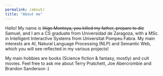 ```yaml
---
permalink: /about/
title: "About me"
---
```


Hello! My name is ~~Iñigo Montoya, you killed my father, prepare to die~~ Samuel, and I am a CS graduate from Universidad de Zaragoza, with a MSc. in Intelligent Interactive Systems from Universitat Pompeu Fabra. My main interests are AI, Natural Language Processing (NLP) and Semantic Web, which you will see reflected in my various projects!

My main hobbies are books (Science fiction & fantasy, mostly) and cult movies. Feel free to ask me about Terry Pratchett, Joe Abercrombie and Brandon Sanderson :)
